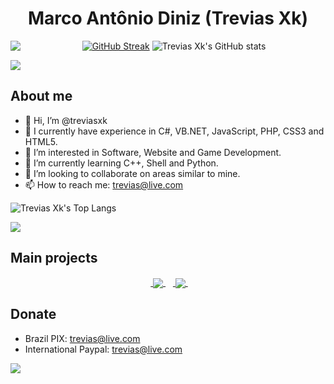 <h1 align="center">Marco Antônio Diniz (Trevias Xk)</h1>

<div align="center">
   <img src="https://avatars.githubusercontent.com/u/24716901?s=310" align="left"/>


[![GitHub Streak](https://streak-stats.demolab.com?user=treviasxk&theme=transparent&hide_border=true&border_radius=0)](https://git.io/streak-stats)
![Trevias Xk's GitHub stats](https://github-readme-stats.vercel.app/api?username=treviasxk&theme=transparent&show_icons=true&bg_color=00000000&card_width=450&hide_border=true&rank_icon=percentile&hide_title=true)
</div>
   
<img src="https://user-images.githubusercontent.com/73097560/115834477-dbab4500-a447-11eb-908a-139a6edaec5c.gif">

<h2>About me</h2>

- 👋 Hi, I’m @treviasxk
- 📝 I currently have experience in C#, VB.NET, JavaScript, PHP, CSS3 and HTML5.
- 👀 I’m interested in Software, Website and Game Development.
- 🌱 I’m currently learning C++, Shell and Python.
- 💞️ I’m looking to collaborate on areas similar to mine.
- 📫 How to reach me: trevias@live.com

![Trevias Xk's Top Langs](https://github-readme-stats.vercel.app/api/top-langs/?username=treviasxk&theme=transparent&layout=compact&card_width=400&hide_border=true)
</div>

<img src="https://user-images.githubusercontent.com/73097560/115834477-dbab4500-a447-11eb-908a-139a6edaec5c.gif">

<h2>Main projects</h2>
<div align="center">
    &nbsp;<a href="https://github.com/treviasxk/Nethostfire">
     <img align="center" src="https://github-readme-stats.vercel.app/api/pin/?username=treviasxk&repo=Nethostfire&theme=transparent&hide_border=true"/>
   </a>&nbsp;
    &nbsp;<a href="https://github.com/treviasxk/WebAppMobile">
     <img align="center" src="https://github-readme-stats.vercel.app/api/pin/?username=treviasxk&repo=WebAppMobile&theme=transparent&hide_border=true"/>&nbsp;
   </a>
</div>


## Donate
 - Brazil
 PIX: trevias@live.com
 - International
 Paypal: trevias@live.com

<img src="https://user-images.githubusercontent.com/73097560/115834477-dbab4500-a447-11eb-908a-139a6edaec5c.gif">
